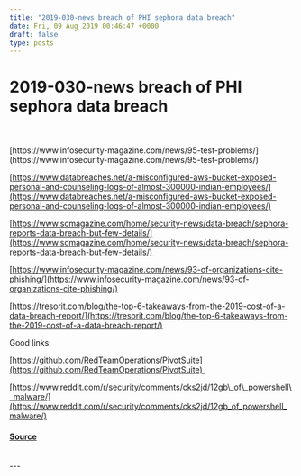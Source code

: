 ```yaml
---
title: "2019-030-news breach of PHI sephora data breach"
date: Fri, 09 Aug 2019 00:46:47 +0000
draft: false
type: posts
---
```

# 2019-030-news breach of PHI sephora data breach

<br/>

<br/>
[https://www.infosecurity-magazine.com/news/95-test-problems/](https://www.infosecurity-magazine.com/news/95-test-problems/)

[https://www.databreaches.net/a-misconfigured-aws-bucket-exposed-personal-and-counseling-logs-of-almost-300000-indian-employees/](https://www.databreaches.net/a-misconfigured-aws-bucket-exposed-personal-and-counseling-logs-of-almost-300000-indian-employees/)

[https://www.scmagazine.com/home/security-news/data-breach/sephora-reports-data-breach-but-few-details/](https://www.scmagazine.com/home/security-news/data-breach/sephora-reports-data-breach-but-few-details/) 

[https://www.infosecurity-magazine.com/news/93-of-organizations-cite-phishing/](https://www.infosecurity-magazine.com/news/93-of-organizations-cite-phishing/)

[https://tresorit.com/blog/the-top-6-takeaways-from-the-2019-cost-of-a-data-breach-report/](https://tresorit.com/blog/the-top-6-takeaways-from-the-2019-cost-of-a-data-breach-report/)

Good links:

[https://github.com/RedTeamOperations/PivotSuite](https://github.com/RedTeamOperations/PivotSuite) 

[https://www.reddit.com/r/security/comments/cks2jd/12gb\_of\_powershell\_malware/](https://www.reddit.com/r/security/comments/cks2jd/12gb_of_powershell_malware/)

#### [Source](http://brakeingsecurity.com/2019-030-news-breach-of-phi)

<br/>
---
